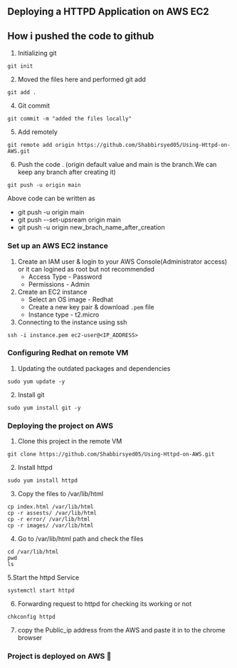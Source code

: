 ## Deploying a HTTPD Application on AWS EC2

## How i pushed the code to github
1. Initializing git
```
git init
```
2. Moved the files here and performed git add
```
git add .
```
4. Git commit
```
git commit -m "added the files locally"
```
5. Add remotely
```
git remote add origin https://github.com/Shabbirsyed05/Using-Httpd-on-AWS.git
```
6. Push the code . (origin default value and main is the branch.We can keep any branch after creating it)
```
git push -u origin main
```
Above code can be written as 
- git push -u origin main
- git push --set-upsream origin main
- git push -u origin new_brach_name_after_creation

### Set up an AWS EC2 instance

1. Create an IAM user & login to your AWS Console(Administrator access) or it can logined as root but not recommended 
    - Access Type - Password
    - Permissions - Admin
2. Create an EC2 instance
    - Select an OS image - Redhat
    - Create a new key pair & download `.pem` file
    - Instance type - t2.micro
3. Connecting to the instance using ssh
```
ssh -i instance.pem ec2-user@<IP_ADDRESS>
```


### Configuring Redhat on remote VM

1. Updating the outdated packages and dependencies
```
sudo yum update -y
```
2. Install git
```
sudo yum install git -y
```

### Deploying the project on AWS

1. Clone this project in the remote VM
```
git clone https://github.com/Shabbirsyed05/Using-Httpd-on-AWS.git
```
2. Install httpd
```
sudo yum install httpd
```
3. Copy the files to /var/lib/html
```
cp index.html /var/lib/html
cp -r assests/ /var/lib/html
cp -r error/ /var/lib/html
cp -r images/ /var/lib/html
```

4. Go to /var/lib/html path and check the files
```
cd /var/lib/html
pwd
ls
```

5.Start the httpd Service
```
systemctl start httpd
```
6. Forwarding request to httpd for checking its working or not
```
chkconfig httpd
```
7. copy the Public_ip address from the AWS and paste it in to the chrome browser

### Project is deployed on AWS 🎉
   

